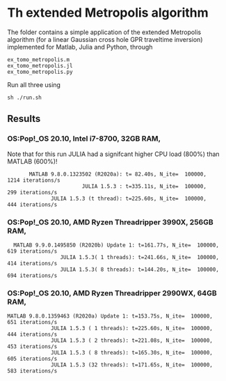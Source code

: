 # Th extended Metropolis algorithm 

The folder contains a simple application of the extended Metropolis algorithm (for a linear Gaussian cross hole GPR traveltime inversion) implemented for Matlab, Julia and Python, through 
 
    ex_tomo_metropolis.m
    ex_tomo_metropolis.jl
    ex_tomo_metropolis.py
    
Run all three using  
    
    sh ./run.sh 

## Results


### OS:Pop\!_OS 20.10, Intel i7-8700, 32GB RAM, 

Note that for this run JULIA had a signifcant higher CPU load (800%) than MATLAB (600%)!

           MATLAB 9.8.0.1323502 (R2020a): t= 82.40s, N_ite=  100000,     1214 iterations/s
                            JULIA 1.5.3 : t=335.11s, N_ite=  100000,      299 iterations/s
                  JULIA 1.5.3 (t thread): t=225.60s, N_ite=  100000,      444 iterations/s
 

### OS:Pop\!_OS 20.10, AMD Ryzen Threadripper 3990X, 256GB RAM, 

      MATLAB 9.9.0.1495850 (R2020b) Update 1: t=161.77s, N_ite=  100000,      619 iterations/s
                     JULIA 1.5.3( 1 threads): t=241.66s, N_ite=  100000,      414 iterations/s
                     JULIA 1.5.3( 8 threads): t=144.20s, N_ite=  100000,      694 iterations/s

### OS:Pop\!_OS 20.10, AMD Ryzen Threadripper 2990WX, 64GB RAM, 

    MATLAB 9.8.0.1359463 (R2020a) Update 1: t=153.75s, N_ite=  100000,      651 iterations/s
                  JULIA 1.5.3 ( 1 threads): t=225.60s, N_ite=  100000,      444 iterations/s
                  JULIA 1.5.3 ( 2 threads): t=221.08s, N_ite=  100000,      453 iterations/s
                  JULIA 1.5.3 ( 8 threads): t=165.30s, N_ite=  100000,      605 iterations/s
                  JULIA 1.5.3 (32 threads): t=171.65s, N_ite=  100000,      583 iterations/s


